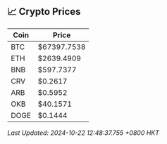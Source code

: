 ## 📈 Crypto Prices

| Coin | Price |
| ---- | ----- |
| BTC | $67397.7538 |
| ETH | $2639.4909 |
| BNB | $597.7377 |
| CRV | $0.2617 |
| ARB | $0.5952 |
| OKB | $40.1571 |
| DOGE | $0.1444 |

_Last Updated: 2024-10-22 12:48:37.755 +0800 HKT_